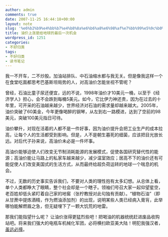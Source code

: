 ```yaml
---
author: admin
comments: true
date: 2007-11-25 16:44:18+00:00
layout: note
slug: '%e6%b2%b9%e4%bb%b7%e4%b8%8a%e6%b6%a8%e6%98%af%e7%bb%99%e5%9c%b0%e7%90%83%e7%9a%84%e6%9c%80%e5%90%8e%e4%b8%80%e6%ac%a1%e6%9c%ba%e4%bc%9a'
title: 油价上涨是给地球的最后一次机会
wordpress_id: 1251
categories:
- 不好归类
tags:
- 不好归类
- 读书笔记
---
```


我一不开车，二不炒股。加油站排队、中石油缩水都与我无关。但是像我这样一个在食堂吃面都思考巴基斯坦局势的人，对高油价怎能坐视不管呢？

曾经，石油比童子尿还便宜，远的不说，1998年油价才10美元一桶，以至于《经济学人》担心，会不会跌到每桶5美元。如今，它比伊力神还贵，因为在过去的十年里，可开采的石油越来越少，世界经济对石油的需求量却越来越大。2005年，油价突破了60美金，今年更像喝醉的钢琴，从左到右一路模进，达到了空前的98美元，突破100美元指日可待。

油价攀升，对现在活着的人都不是一件好事，因为油价提升会把工业生产的成本拉高，让每个人的生活都受到影响。但是，人不是朝生暮死的细菌，应该把目光放长远。对后代子孙来说，高油价未必是一件坏事。

高油价能够迫使人们改变无节制消耗能源的发展模式，促使各国研究替代性的能源；高油价能让马路上的私家车越来越少，减少温室效应；居高不下的油价还有可能促使人们改变美国式的生活方式，从而最终给超负荷运转的地球一个喘息的机会。

不过，无数的历史事实告诉我们，不要对人类的理性抱有太多幻想。从总体上看，单个人类都睁大了眼睛，整个社会却是一个瞎子。领袖们号召大家一起仰望星空，老百姓却低头紧盯着自己家的地窖（张柠教授对此句独有贡献）。“植物石油”（即从甘蔗中提炼酒精，作为燃油添加剂）的出现，说明某些人类已经病入膏肓，此举哪怕能解燃眉之急，但无疑埋下了一颗大饥荒的地雷。

那我们能指望什么呢？ 让油价涨得更猛烈些吧！把喝油的机器统统赶进废品收购站吧。将来我们强大的电瓶车机械化军团，必将横扫欧亚美大陆！明犯我强汉者，[虽远必撞](http://bbs.zjol.com.cn/archiver/tid-117927.html)。
